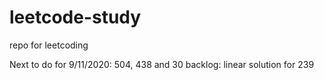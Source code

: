 # leetcode-study
repo for leetcoding


Next to do for 9/11/2020:
504, 438 and 30
backlog: linear solution for 239 



